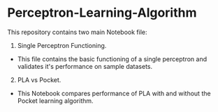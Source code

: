 # Perceptron-Learning-Algorithm

This repository contains two main Notebook file:
1) Single Perceptron Functioning.
- This file contains the basic functioning of a single perceptron and validates it's performance on sample datasets.

2) PLA vs Pocket.
- This Notebook compares performance of PLA with and without the Pocket learning algorithm.
